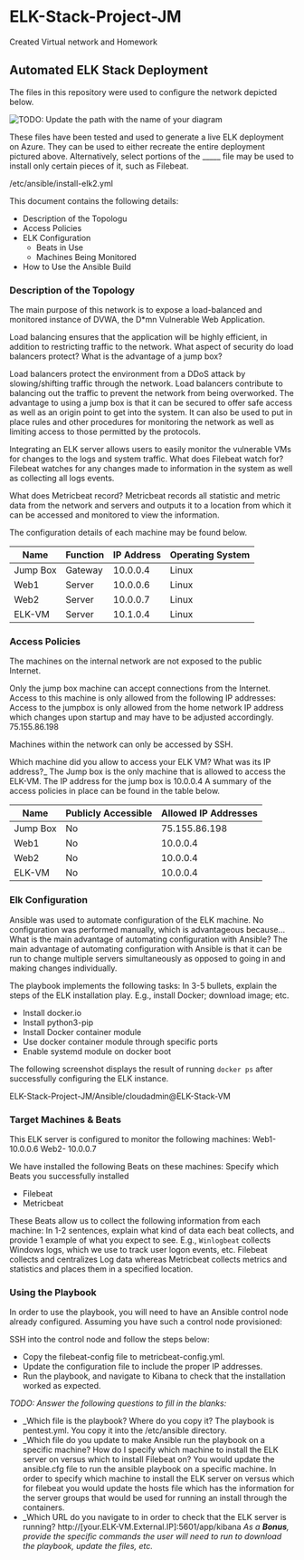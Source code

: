 # ELK-Stack-Project-JM
Created Virtual network and Homework
## Automated ELK Stack Deployment

 
The files in this repository were used to configure the network depicted below.


![TODO: Update the path with the name of your diagram](Images/diagram_filename.png)


These files have been tested and used to generate a live ELK deployment on Azure. They can be used to either recreate the entire deployment pictured above. Alternatively, select portions of the _____ file may be used to install only certain pieces of it, such as Filebeat.


/etc/ansible/install-elk2.yml




This document contains the following details:
- Description of the Topologu
- Access Policies
- ELK Configuration
  - Beats in Use
  - Machines Being Monitored
- How to Use the Ansible Build




### Description of the Topology


The main purpose of this network is to expose a load-balanced and monitored instance of DVWA, the D*mn Vulnerable Web Application.


Load balancing ensures that the application will be highly efficient, in addition to restricting traffic to the network.
 What aspect of security do load balancers protect? What is the advantage of a jump box?


Load balancers protect the environment from a DDoS attack by slowing/shifting traffic through the network. Load balancers contribute to balancing out the traffic to prevent the network from being overworked. 
The advantage to using a jump box is that it can be secured to offer safe access as well as an origin point to get into the system. It can also be used to put in place rules and other procedures for monitoring the network as well as limiting access to those permitted by the protocols.


Integrating an ELK server allows users to easily monitor the vulnerable VMs for changes to the logs and system traffic.
What does Filebeat watch for?
Filebeat watches for any changes made to information in the system as well as collecting all logs events.


What does Metricbeat record?
Metricbeat records all statistic and metric data from the network and servers and outputs it to a location from which it can be accessed and monitored to view the information. 


The configuration details of each machine may be found below.




| Name     | Function | IP Address | Operating System |
|----------|----------|------------|------------------|
| Jump Box | Gateway  | 10.0.0.4       | Linux     |
| Web1        | Server     |  10.0.0.6      | Linux     |
| Web2        | Server     |  10.0.0.7      | Linux     |
| ELK-VM    | Server     |  10.1.0.4      | Linux     |


### Access Policies


The machines on the internal network are not exposed to the public Internet. 


Only the jump box machine can accept connections from the Internet. Access to this machine is only allowed from the following IP addresses:
Access to the jumpbox is only allowed from the home network IP address which changes upon startup and may have to be adjusted accordingly. 75.155.86.198 


Machines within the network can only be accessed by SSH.


Which machine did you allow to access your ELK VM? What was its IP address?_
The Jump box is the only machine that is allowed to access the ELK-VM. The IP address for the jump box is 10.0.0.4
A summary of the access policies in place can be found in the table below.


| Name     | Publicly Accessible | Allowed IP Addresses |
|----------|---------------------|----------------------|
| Jump Box | No              |  75.155.86.198         |
| Web1        | No              |  10.0.0.4                   |
| Web2        | No              |  10.0.0.4                   |
| ELK-VM    | No              |  10.0.0.4                   |
### Elk Configuration


Ansible was used to automate configuration of the ELK machine. No configuration was performed manually, which is advantageous because...
What is the main advantage of automating configuration with Ansible?
The main advantage of automating configuration with Ansible is that it can be run to change multiple servers simultaneously as opposed to going in and making changes individually.


The playbook implements the following tasks:
In 3-5 bullets, explain the steps of the ELK installation play. E.g., install Docker; download image; etc.
* Install docker.io
* Install python3-pip
* Install Docker container module
* Use docker container module through specific ports
* Enable systemd module on docker boot


The following screenshot displays the result of running `docker ps` after successfully configuring the ELK instance.
  



ELK-Stack-Project-JM/Ansible/cloudadmin@ELK-Stack-VM


### Target Machines & Beats
This ELK server is configured to monitor the following machines:
Web1- 10.0.0.6
Web2- 10.0.0.7


We have installed the following Beats on these machines:
Specify which Beats you successfully installed
* Filebeat
* Metricbeat


These Beats allow us to collect the following information from each machine:
In 1-2 sentences, explain what kind of data each beat collects, and provide 1 example of what you expect to see. E.g., `Winlogbeat` collects Windows logs, which we use to track user logon events, etc.
Filebeat collects and centralizes Log data whereas Metricbeat collects metrics and statistics and places them in a specified location. 


### Using the Playbook
In order to use the playbook, you will need to have an Ansible control node already configured. Assuming you have such a control node provisioned: 


SSH into the control node and follow the steps below:
- Copy the filebeat-config file to metricbeat-config.yml.
- Update the configuration file to include the proper IP addresses.
- Run the playbook, and navigate to Kibana to check that the installation worked as expected.


_TODO: Answer the following questions to fill in the blanks:_
- _Which file is the playbook? Where do you copy it?
The playbook is pentest.yml. You copy it into the /etc/ansible directory.
- _Which file do you update to make Ansible run the playbook on a specific machine? How do I specify which machine to install the ELK server on versus which to install Filebeat on?
You would update the ansible.cfg file to run the ansible playbook on a specific machine. In order to specify which machine to install the ELK server on versus which for filebeat you would update the hosts file which has the information for the server groups that would be used for running an install through the containers.
- _Which URL do you navigate to in order to check that the ELK server is running?
http://[your.ELK-VM.External.IP]:5601/app/kibana
_As a **Bonus**, provide the specific commands the user will need to run to download the playbook, update the files, etc._

